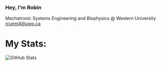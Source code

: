 ### Hey, I'm Robin

Mechatronic Systems Engineering and Biophysics @ Western University <br/>
rcunni4@uwo.ca

# My Stats:

![GitHub Stats](https://github-readme-stats.vercel.app/api?username=rspcunningham&theme=graywhite&count_private=true&show_icons=true)
